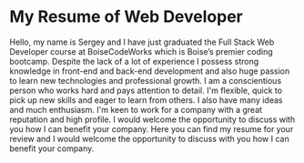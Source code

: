 # My Resume of Web Developer
Hello, my name is Sergey and I have just graduated the Full Stack Web Developer course at BoiseCodeWorks 
which is Boise’s premier coding bootcamp. Despite the lack of a lot of experience I possess strong knowledge 
in front-end and back-end development and also huge passion to learn new technologies and professional growth.
I am a conscientious person who works hard and pays attention to detail. I'm flexible, quick to pick up new skills 
and eager to learn from others. 
I also have many ideas and much enthusiasm. I'm keen to work for a company with a great reputation and high profile. 
I would welcome the opportunity to discuss with you how I can benefit your company.
Here you can find my resume for your review and I would welcome the opportunity to discuss with you how 
I can benefit your company.


